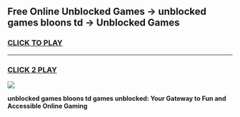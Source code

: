 
## Free Online Unblocked Games → unblocked games bloons td → Unblocked Games
<h3>
<a href="https://premium.freeplayer.one?title=unblocked_games_bloons_td&ref=21F">CLICK TO PLAY</a></h3>
<hr>

<h3>
<a href="https://premium.freeplayer.one?title=unblocked_games_bloons_td&ref=21F">CLICK 2 PLAY</a>
  
</h3>

<a href="https://premium.freeplayer.one?title=unblocked_games_bloons_td&ref=21F/"><img src="https://clearcache.store/games.png"></a>


**unblocked games bloons td games unblocked: Your Gateway to Fun and Accessible Online Gaming**
